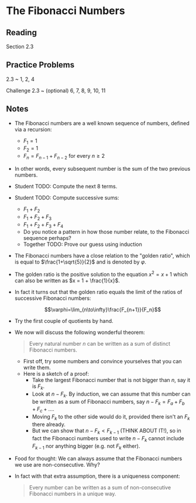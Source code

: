 # The Fibonacci Numbers

## Reading

Section 2.3

## Practice Problems

2.3
  ~ 1, 2, 4

Challenge 2.3
  ~ (optional) 6, 7, 8, 9, 10, 11

## Notes

- The Fibonacci numbers are a well known sequence of numbers, defined via a recursion:
    - $F_1 = 1$
    - $F_2 = 1$
    - $F_n = F_{n-1} + F_{n-2}$ for every $n \geq 2$
- In other words, every subsequent number is the sum of the two previous numbers.
- Student TODO: Compute the next 8 terms.
- Student TODO: Compute successive sums:
    - $F_1 + F_2$
    - $F_1 + F_2 + F_3$
    - $F_1 + F_2 + F_3 + F_4$
    - Do you notice a pattern in how those number relate, to the Fibonacci sequence perhaps?
    - Together TODO: Prove our guess using induction
- The Fibonacci numbers have a close relation to the "golden ratio", which is equal to $\frac{1+\sqrt{5}}{2}$ and is denoted by $\varphi$.
- The golden ratio is the positive solution to the equation $x^2 = x + 1$ which can also be written as $x = 1 + \frac{1}{x}$.
- In fact it turns out that the golden ratio equals the limit of the ratios of successive Fibonacci numbers:

    $$\varphi=\lim_{n\to\infty}\frac{F_{n+1}}{F_n}$$

- Try the first couple of quotients by hand.
- We now will discuss the following wonderful theorem:

    > Every natural number $n$ can be written as a sum of distinct Fibonacci numbers.

    - First off, try some numbers and convince yourselves that you can write them.
    - Here is a sketch of a proof:
        - Take the largest Fibonacci number that is not bigger than $n$, say it is $F_k$.
        - Look at $n - F_k$. By induction, we can assume that this number can be written as a sum of Fibonacci numbers, say $n - F_k = F_a + F_b + F_c + ...$.
        - Moving $F_k$ to the other side would do it, provided there isn't an $F_k$ there already.
        - But we can show that $n - F_k < F_{k-1}$ (THINK ABOUT IT!), so in fact the Fibonacci numbers used to write $n - F_k$ cannot include $F_{k-1}$ nor anything bigger (e.g. not $F_k$ either).
- Food for thought: We can always assume that the Fibonacci numbers we use are non-consecutive. Why?
- In fact with that extra assumption, there is a uniqueness component:

    > Every number can be written as a sum of non-consecutive Fibonacci numbers in a unique way.

